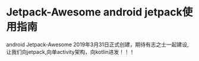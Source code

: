 # Jetpack-Awesome android jetpack使用指南
android Jetpack-Awesome
2019年3月31日正式创建，期待有志之士一起建设,让我们向jetpack,向单activity架构，向kotlin进发！！！
